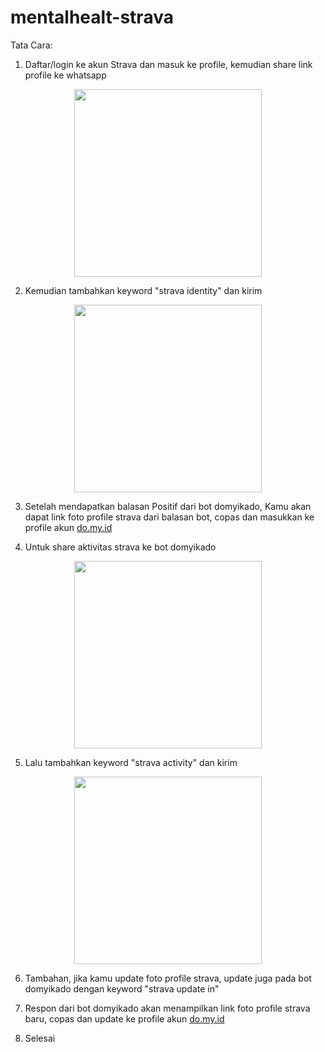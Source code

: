 # mentalhealt-strava

Tata Cara:

1. Daftar/login ke akun Strava dan masuk ke profile, kemudian share link profile ke whatsapp

 <p align="center">
    <img src="https://github.com/user-attachments/assets/14e4b57a-ddb7-4286-857a-477186a2e10b" width="300">
 </p>

2. Kemudian tambahkan keyword "strava identity" dan kirim

 <p align="center">
    <img src="https://github.com/user-attachments/assets/894050d6-4344-46c9-94a0-41795cb6ac82" width="300">
 </p>

3. Setelah mendapatkan balasan Positif dari bot domyikado, Kamu akan dapat link foto profile strava dari balasan bot, copas dan masukkan ke profile akun [do.my.id](https://www.do.my.id/)

4. Untuk share aktivitas strava ke bot domyikado

 <p align="center">
    <img src="https://github.com/user-attachments/assets/26487719-ebfd-4f9c-984a-11678842f5fd" width="300">
 </p>

5. Lalu tambahkan keyword "strava activity" dan kirim

 <p align="center">
    <img src="https://github.com/user-attachments/assets/660c0511-84fb-4a3e-aa00-16b5a2975f1c" width="300">
 </p>

6. Tambahan, jika kamu update foto profile strava, update juga pada bot domyikado dengan keyword "strava update in"

7. Respon dari bot domyikado akan menampilkan link foto profile strava baru, copas dan update ke profile akun [do.my.id](https://www.do.my.id/)

8. Selesai
